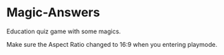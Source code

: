 # Magic-Answers
Education quiz game with some magics.


Make sure the Aspect Ratio changed to 16:9 when you entering playmode.
